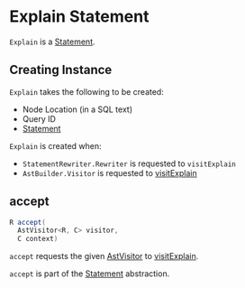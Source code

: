 # Explain Statement

`Explain` is a [Statement](Statement.md).

## Creating Instance

`Explain` takes the following to be created:

* <span id="location"> Node Location (in a SQL text)
* <span id="queryId"> Query ID
* <span id="statement"> [Statement](Statement.md)

`Explain` is created when:

* `StatementRewriter.Rewriter` is requested to `visitExplain`
* `AstBuilder.Visitor` is requested to [visitExplain](AstBuilder_Visitor.md#visitExplain)

## <span id="accept"> accept

```java
R accept(
  AstVisitor<R, C> visitor,
  C context)
```

`accept` requests the given [AstVisitor](AstVisitor.md) to [visitExplain](AstVisitor.md#visitExplain).

`accept` is part of the [Statement](Statement.md#accept) abstraction.
